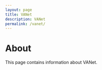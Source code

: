 ```yaml
---
layout: page
title: VANet
description: VANet
permalink: /vanet/
---
```


# About
This page contains information about VANet.